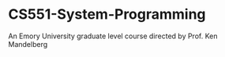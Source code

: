 # CS551-System-Programming
An Emory University graduate level course directed by Prof. Ken Mandelberg

